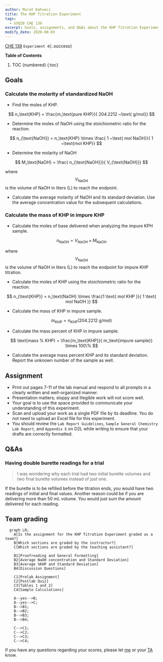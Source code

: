 ```yaml
---
author: Murat Kahveci
title: The KHP Titration Experiment
tags: 
  - SSQ20 CHE 139
excerpt: Goals, assignments, and Q&As about the KHP Titration Experiment.
modify_date: 2020-08-03
---
```

<a class="button button--outline-success button--pill button--xs" href="/tpv">CHE 139</a>
`Experiment 4`{:.success}

__Table of Contents__

1. TOC (numbered)
{:toc}

## Goals

### Calculate the molarity of standardized NaOH

- Find the moles of KHP.

$$
  n_\text{KHP} = \frac{m_\text{pure KHP}}{ 204.2212 ~\text{ g/mol}}
$$

- Determine the moles of NaOH using the stoichiometric ratio for the reaction.

$$
  n_{\text{NaOH}} = n_\text{KHP} \times  \frac{ 1 ~\text{ mol NaOH}}{ 1 ~\text{mol KHP}}
$$

- Determine the molarity of NaOH

$$
  M_\text{NaOH} = \frac{ n_{\text{NaOH}}}{ V_{\text{NaOH}}}
$$

where $$  V_{\text{NaOH}} $$ is the volume of NaOH in liters (L) to reach the endpoint.

- Calculate the average molarity of NaOH and its standard deviation. Use the average concentration value for the subsequent calculations.

### Calculate the mass of KHP in impure KHP

- Calculate the moles of base delivered when analyzing the impure KPH sample.

$$
  n_{\text{NaOH}} = V_{NaOH} \times  M_\text{NaOH}
$$

where $$  V_{\text{NaOH}} $$ is the volume of NaOH in liters (L) to reach the endpoint for impure KHP titration.

- Calculate the moles of KHP using the stoichiometric ratio for the reaction. 

$$
  n_{\text{KHP}} = n_\text{NaOH} \times  \frac{1 \text{ mol KHP }}{ 1 \text{ mol NaOH }}  
$$

- Calculate the mass of KHP in impure sample.

$$
  m_\text{KHP} =  n_{\text{KHP}} ( 204.2212 \text{ g/mol})
$$
   
- Calculate the mass percent of KHP in impure sample.

$$
  \text{mass % KHP} = \frac{m_\text{KHP}}{ m_\text{impure sample}} \times 100\%
$$
  
- Calculate the average mass percent KHP and its standard deviation. Report the unknown number of the sample as well.

## Assignment

- Print out pages 7-11 of the lab manual and respond to all prompts in a clearly written and well-organized manner. 
- Presentation matters; sloppy and illegible work will not score well. 
- Your goal is to use the space provided to communicate your understanding of this experiment. 
- Scan and upload your work as a single PDF file by its deadline. You do not need to upload an Excel file for this experiment.
- You should review the `Lab Report Guidelines`, `Sample General Chemistry Lab Report`, and `Appendix E` on D2L while writing to ensure that your drafts are correctly formatted.

## Q&As

### Having double burette readings for a trial

> I was wondering why each trial had two initial burette volumes and two final burette volumes instead of just one.

If the burette is to be refilled before the titration ends, you would have two readings of initial and final values. Another reason could be if you are delivering more than 50 mL volume. You would just sum the amount delivered for each reading.

## Team grading

```mermaid
  graph LR;
    A[Is the assignment for the KHP Titration Experiment graded as a team?]
    B[Which sections are graded by the instructor?]
    C[Which sections are graded by the teaching assistant?]

    B1[Proofreading and General Formatting]
    B2[Average NaOH concentration and Standard Deviation]
    B3[Average %KHP and Standard Deviation]
    B4[Discussion Questions]

    C1[Prelab Assignment]
    C2[Postlab Quiz]
    C3[Tables 1 and 2]
    C4[Sample Calculations]

    A--yes-->B;
    A--yes-->C;
    B-->B1;
    B-->B2;
    B-->B3;
    B-->B4;

    C-->C1;
    C-->C2;
    C-->C3;
    C-->C4;
```

If you have any questions regarding your scores, please let [me](mailto:mkahveci@depaul.edu) or your [TA](mailto:brownt1129@gmail.com) know.